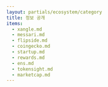 ```yaml
---
layout: partials/ecosystem/category
title: 정보 공개
items:
  - xangle.md
  - messari.md
  - flipside.md
  - coingecko.md
  - startup.md
  - rewards.md
  - ens.md
  - tokensight.md
  - marketcap.md
---
```

